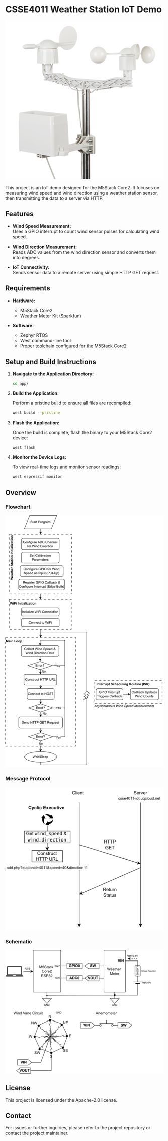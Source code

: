 # CSSE4011 Weather Station IoT Demo
<div style="text-align:center;">
  <img src="misc/weather_meter.jpg" alt="Weather Meter">
</div>

This project is an IoT demo designed for the M5Stack Core2. It focuses on measuring wind speed and wind direction using a weather station sensor, then transmitting the data to a server via HTTP.

## Features

- **Wind Speed Measurement:**  
  Uses a GPIO interrupt to count wind sensor pulses for calculating wind speed.
  
- **Wind Direction Measurement:**  
  Reads ADC values from the wind direction sensor and converts them into degrees.

- **IoT Connectivity:**  
  Sends sensor data to a remote server using simple HTTP GET request.

## Requirements

- **Hardware:**  
  - M5Stack Core2  
  - Weather Meter Kit (Sparkfun)

- **Software:**  
  - Zephyr RTOS  
  - West command-line tool
  - Proper toolchain configured for the M5Stack Core2

## Setup and Build Instructions

1. **Navigate to the Application Directory:**

   ```sh
   cd app/
   ```

2. **Build the Application:**

   Perform a pristine build to ensure all files are recompiled:

   ```sh
   west build --pristine
   ```

3. **Flash the Application:**

   Once the build is complete, flash the binary to your M5Stack Core2 device:

   ```sh
   west flash
   ```

4. **Monitor the Device Logs:**

   To view real-time logs and monitor sensor readings:

   ```sh
   west espressif monitor
   ```

## Overview

### Flowchart
<div style="text-align:center;">
  <img src="misc/csse4011-weather-station-flowchart.png" alt="Flowchart">
</div>

### Message Protocol
<div style="text-align:center;">
  <img src="misc/csse4011-weather-station-message-protocol.png" alt="Message Protocol">
</div>

### Schematic
<div style="text-align:center;">
  <img src="misc/csse4011-weather-station-schematic.png" alt="Schematic">
</div>


## License

This project is licensed under the Apache-2.0 license.

## Contact

For issues or further inquiries, please refer to the project repository or contact the project maintainer.